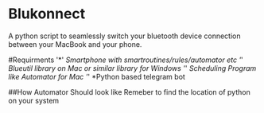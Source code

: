 # Blukonnect
A python script to seamlessly switch your bluetooth device connection between your MacBook and your phone.

#Requirments
'*' *Smartphone with smartroutines/rules/automator etc
'*' *Blueutil library on Mac or similar library for Windows
'*' *Scheduling Program like Automator for Mac
'*' *Python based telegram bot



##How Automator Should look like
Remeber to find the location of python on your system


